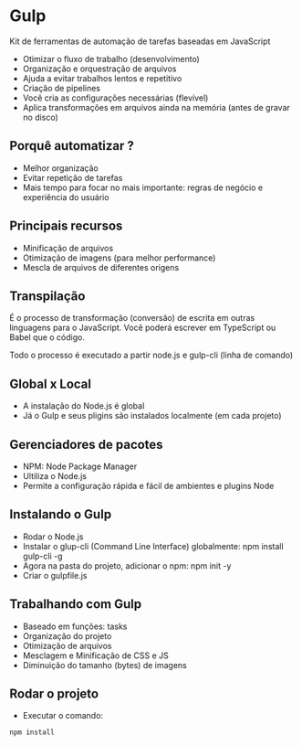 # Gulp

Kit de ferramentas de automação de tarefas baseadas em JavaScript

- Otimizar o fluxo de trabalho (desenvolvimento)
- Organização e orquestração de arquivos
- Ajuda a evitar trabalhos lentos e repetitivo
- Criação de pipelines
- Você cria as configurações necessárias (flevível)
- Aplica transformações em arquivos ainda na memória (antes de gravar no disco)


## Porquê automatizar ?
- Melhor organização
- Evitar repetição de tarefas
- Mais tempo para focar no mais importante: regras de negócio e experiência do usuário

## Principais recursos
- Minificação de arquivos
- Otimização de imagens (para melhor performance)
- Mescla de arquivos de diferentes origens

## Transpilação
É o processo de transformação (conversão) de escrita em outras linguagens para o JavaScript. Você poderá escrever em TypeScript ou Babel que o código.

Todo o processo é executado a partir node.js e gulp-cli (linha de comando)

## Global x Local
- A instalação do Node.js é global
- Já o Gulp e seus pligins são instalados localmente (em cada projeto)

## Gerenciadores de pacotes
- NPM: Node Package Manager
- Ultiliza o Node.js
- Permite a configuração rápida e fácil de ambientes e plugins Node


## Instalando o Gulp
- Rodar o Node.js
- Instalar o glup-cli (Command Line Interface) globalmente: npm install gulp-cli -g
- Agora na pasta do projeto, adicionar o npm: npm init -y
- Criar o gulpfile.js


## Trabalhando com Gulp
- Baseado em funções: tasks
- Organização do projeto
- Otimização de arquivos 
- Mesclagem e Minificação de CSS e JS
- Diminuição do tamanho (bytes) de imagens

## Rodar o projeto
- Executar o comando:
```
npm install
```
